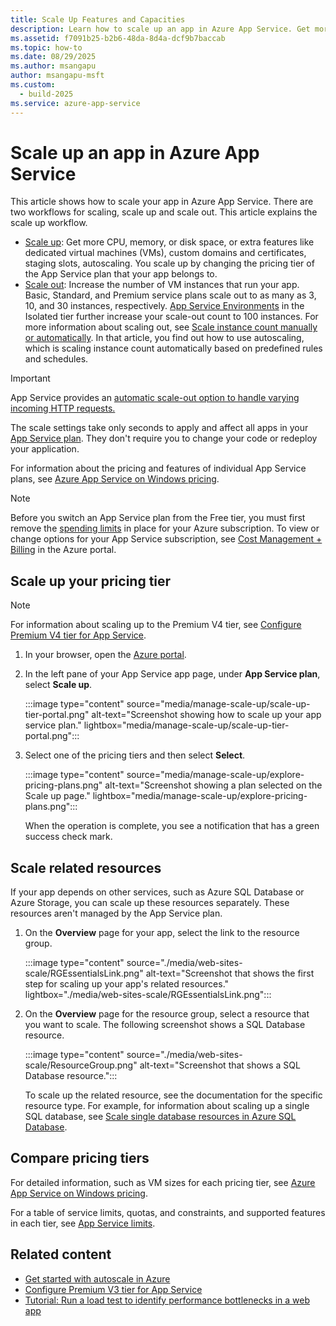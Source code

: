 ```yaml
---
title: Scale Up Features and Capacities
description: Learn how to scale up an app in Azure App Service. Get more CPU, memory, disk space, and extra features.
ms.assetid: f7091b25-b2b6-48da-8d4a-dcf9b7baccab
ms.topic: how-to
ms.date: 08/29/2025
ms.author: msangapu
author: msangapu-msft
ms.custom:
  - build-2025
ms.service: azure-app-service
---
```

# Scale up an app in Azure App Service

This article shows how to scale your app in Azure App Service. There are two workflows for scaling, scale up and scale out. This article explains the scale up workflow.

* [Scale up](https://en.wikipedia.org/wiki/Scalability#Horizontal_and_vertical_scaling): Get more CPU, memory, or disk space, or extra features
  like dedicated virtual machines (VMs), custom domains and certificates, staging slots, autoscaling. You scale up by changing the pricing tier of the
  App Service plan that your app belongs to.
* [Scale out](https://en.wikipedia.org/wiki/Scalability#Horizontal_and_vertical_scaling): Increase the number of VM instances that run your app.
  Basic, Standard, and Premium service plans scale out to as many as 3, 10, and 30 instances, respectively. [App Service Environments](environment/intro.md)
  in the Isolated tier further increase your scale-out count to 100 instances. For more information about scaling out, see
  [Scale instance count manually or automatically](/azure/azure-monitor/autoscale/autoscale-get-started). In that article, you find out how
  to use autoscaling, which is scaling instance count automatically based on predefined rules and schedules.

>[!IMPORTANT]
> App Service provides an [automatic scale-out option to handle varying incoming HTTP requests.](./manage-automatic-scaling.md)
>

The scale settings take only seconds to apply and affect all apps in your [App Service plan](../app-service/overview-hosting-plans.md).
They don't require you to change your code or redeploy your application.

For information about the pricing and features of individual App Service plans, see [Azure App Service on Windows pricing](https://azure.microsoft.com/pricing/details/web-sites/).  

> [!NOTE]
> Before you switch an App Service plan from the Free tier, you must first remove the [spending limits](https://azure.microsoft.com/pricing/spending-limits/) in place for your Azure subscription. To view or change options for your App Service subscription, see [Cost Management + Billing][azuresubscriptions] in the Azure portal.
> 
> 

<a name="scalingsharedorbasic"></a>
<a name="scalingstandard"></a>

## Scale up your pricing tier

> [!NOTE]
> For information about scaling up to the Premium V4 tier, see [Configure Premium V4 tier for App Service](app-service-configure-premium-v4-tier.md).

1. In your browser, open the [Azure portal](https://portal.azure.com).

1. In the left pane of your App Service app page, under **App Service plan**, select **Scale up**.

    :::image type="content" source="media/manage-scale-up/scale-up-tier-portal.png" alt-text="Screenshot showing how to scale up your app service plan." lightbox="media/manage-scale-up/scale-up-tier-portal.png":::

1. Select one of the pricing tiers and then select **Select**.

    :::image type="content" source="media/manage-scale-up/explore-pricing-plans.png" alt-text="Screenshot showing a plan selected on the Scale up page." lightbox="media/manage-scale-up/explore-pricing-plans.png":::

    When the operation is complete, you see a notification that has a green success check mark.

<a name="ScalingSQLServer"></a>

## Scale related resources

If your app depends on other services, such as Azure SQL Database or Azure Storage, you can scale up these resources separately. These resources aren't managed by the App Service plan.

1. On the **Overview** page for your app, select the link to the resource group.
 
    :::image type="content" source="./media/web-sites-scale/RGEssentialsLink.png" alt-text="Screenshot that shows the first step for scaling up your app's related resources." lightbox="./media/web-sites-scale/RGEssentialsLink.png":::

2. On the **Overview** page for the resource group, select a resource that you want to scale. The following screenshot
   shows a SQL Database resource.

    :::image type="content" source="./media/web-sites-scale/ResourceGroup.png" alt-text="Screenshot that shows a SQL Database resource.":::

    To scale up the related resource, see the documentation for the specific resource type. For example, for information about scaling up a single SQL database, see [Scale single database resources in Azure SQL Database](/azure/azure-sql/database/single-database-scale). 

<a name="OtherFeatures"></a>
<a name="devfeatures"></a>

## Compare pricing tiers

For detailed information, such as VM sizes for each pricing tier, see [Azure App Service on Windows pricing](https://azure.microsoft.com/pricing/details/app-service/windows/).

For a table of service limits, quotas, and constraints, and supported features in each tier, see [App Service limits](../azure-resource-manager/management/azure-subscription-service-limits.md#azure-app-service-limits).

<a name="Next Steps"></a>

## Related content

* [Get started with autoscale in Azure](/azure/azure-monitor/autoscale/autoscale-get-started)
* [Configure Premium V3 tier for App Service](app-service-configure-premium-v3-tier)
* [Tutorial: Run a load test to identify performance bottlenecks in a web app](../app-testing/load-testing/tutorial-identify-bottlenecks-azure-portal.md)
<!-- LINKS -->
[vmsizes]:https://azure.microsoft.com/pricing/details/app-service/
[SQLaccountsbilling]:https://go.microsoft.com/fwlink/?LinkId=234930
[azuresubscriptions]:https://ms.portal.azure.com/#view/Microsoft_Azure_Billing/BillingMenuBlade/~/Overview

<!-- IMAGES -->
[ChooseWHP]: ./media/web-sites-scale/scale1ChooseWHP.png
[ResourceGroup]: ./media/web-sites-scale/scale10ResourceGroup.png
[ScaleDatabase]: ./media/web-sites-scale/scale11SQLScale.png
[GeoReplication]: ./media/web-sites-scale/scale12SQLGeoReplication.png
